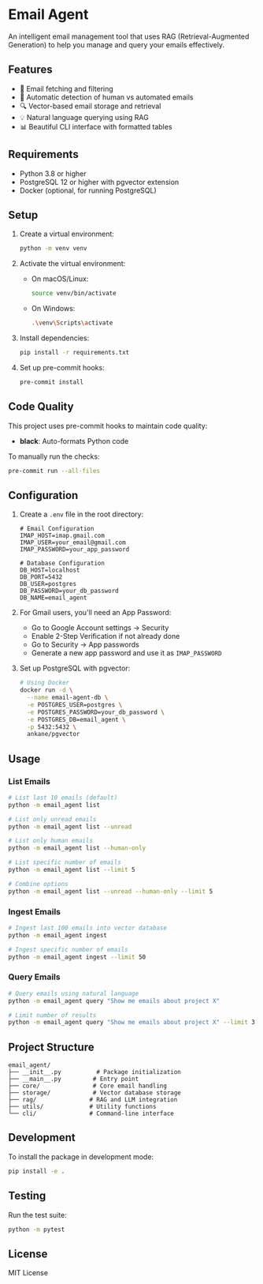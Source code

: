 # Email Agent

An intelligent email management tool that uses RAG (Retrieval-Augmented Generation) to help you manage and query your emails effectively.

## Features

- 📧 Email fetching and filtering
- 🤖 Automatic detection of human vs automated emails
- 🔍 Vector-based email storage and retrieval
- 💡 Natural language querying using RAG
- 📊 Beautiful CLI interface with formatted tables

## Requirements

- Python 3.8 or higher
- PostgreSQL 12 or higher with pgvector extension
- Docker (optional, for running PostgreSQL)

## Setup

1. Create a virtual environment:
   ```bash
   python -m venv venv
   ```

2. Activate the virtual environment:
   - On macOS/Linux:
     ```bash
     source venv/bin/activate
     ```
   - On Windows:
     ```bash
     .\venv\Scripts\activate
     ```

3. Install dependencies:
   ```bash
   pip install -r requirements.txt
   ```

4. Set up pre-commit hooks:
   ```bash
   pre-commit install
   ```

## Code Quality

This project uses pre-commit hooks to maintain code quality:

- **black**: Auto-formats Python code

To manually run the checks:
```bash
pre-commit run --all-files
```

## Configuration

1. Create a `.env` file in the root directory:
   ```
   # Email Configuration
   IMAP_HOST=imap.gmail.com
   IMAP_USER=your_email@gmail.com
   IMAP_PASSWORD=your_app_password

   # Database Configuration
   DB_HOST=localhost
   DB_PORT=5432
   DB_USER=postgres
   DB_PASSWORD=your_db_password
   DB_NAME=email_agent
   ```

2. For Gmail users, you'll need an App Password:
   - Go to Google Account settings → Security
   - Enable 2-Step Verification if not already done
   - Go to Security → App passwords
   - Generate a new app password and use it as `IMAP_PASSWORD`

3. Set up PostgreSQL with pgvector:
   ```bash
   # Using Docker
   docker run -d \
     --name email-agent-db \
     -e POSTGRES_USER=postgres \
     -e POSTGRES_PASSWORD=your_db_password \
     -e POSTGRES_DB=email_agent \
     -p 5432:5432 \
     ankane/pgvector
   ```

## Usage

### List Emails
```bash
# List last 10 emails (default)
python -m email_agent list

# List only unread emails
python -m email_agent list --unread

# List only human emails
python -m email_agent list --human-only

# List specific number of emails
python -m email_agent list --limit 5

# Combine options
python -m email_agent list --unread --human-only --limit 5
```

### Ingest Emails
```bash
# Ingest last 100 emails into vector database
python -m email_agent ingest

# Ingest specific number of emails
python -m email_agent ingest --limit 50
```

### Query Emails
```bash
# Query emails using natural language
python -m email_agent query "Show me emails about project X"

# Limit number of results
python -m email_agent query "Show me emails about project X" --limit 3
```

## Project Structure

```
email_agent/
├── __init__.py          # Package initialization
├── __main__.py         # Entry point
├── core/               # Core email handling
├── storage/            # Vector database storage
├── rag/               # RAG and LLM integration
├── utils/             # Utility functions
└── cli/               # Command-line interface
```

## Development

To install the package in development mode:
```bash
pip install -e .
```

## Testing

Run the test suite:
```bash
python -m pytest
```

## License

MIT License